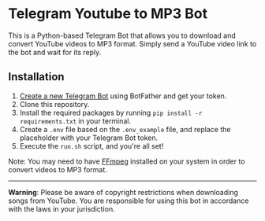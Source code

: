 # Telegram Youtube to MP3 Bot

This is a Python-based Telegram Bot that allows you to download and convert YouTube videos to MP3 format. Simply send a YouTube video link to the bot and wait for its reply. 

## Installation

1. [Create a new Telegram Bot](https://core.telegram.org/bots#how-do-i-create-a-bot) using BotFather and get your token. 
2. Clone this repository.
3. Install the required packages by running `pip install -r requirements.txt` in your terminal.
4. Create a `.env` file based on the `.env_example` file, and replace the placeholder with your Telegram Bot token.
5. Execute the `run.sh` script, and you're all set!

Note: You may need to have [FFmpeg](https://ffmpeg.org/download.html) installed on your system in order to convert videos to MP3 format.

---

**Warning**: Please be aware of copyright restrictions when downloading songs from YouTube. You are responsible for using this bot in accordance with the laws in your jurisdiction.
